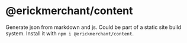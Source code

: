 # @erickmerchant/content

Generate json from markdown and js. Could be part of a static site build system. Install it with `npm i @erickmerchant/content`.
